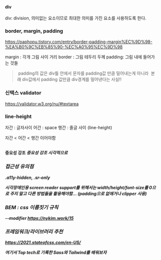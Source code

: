 #### div
div: division, 의미없는 요소이므로 최대한 의미를 가진 요소를 사용하도록 한다.


### border, margin, padding

https://paphopu.tistory.com/entry/border-padding-margin%EC%9D%98-%EA%B0%9C%EB%85%90-%EC%A0%95%EC%9D%98

margin : 각개 그림 사이 거리
border : 그림 테두리 두께
padding: 그림 내에 들어가는 것들 

> padding의 값은 div틀 안에서 문자를 padding값 만큼 밀어내는게 아니라  본래 div값에서 padding 값만큼 div경계를 밀어낸다는 사실!!


### 신택스 validator

https://validator.w3.org/nu/#textarea


### line-height

자간 : 글자사이
어간 : space
행간 : 줄글 사이 (line-height)

자간 < 어간 < 행간 이어야함

##
<strong> 중요성 강조
<em> 중요성 강조
<b> 시각적으로

### 접근성 유의점

.a11y-hidden,
.sr-only 

시각장애인용 screen reader support를 위해서는 width/height/font-size를 0으로 주지 말고
다른 방법들을 활용해야함... (padding으로 없애거나 clipper 사용)

### BEM : css 이름짓기 규칙

--modifier
https://nykim.work/15

### 프레임워크/라이브러리 추천
https://2021.stateofcss.com/en-US/

여기서 Top tech로 기록한 Sass와 Tailwind를 배워보자